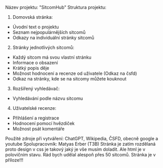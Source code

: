 Název projektu: "SitcomHub"
Struktura projektu:
1.	Domovská stránka:
-	Úvodní text o projektu
-	Seznam nejpopulárnějších sitcomů
-	Odkazy na individuální stránky sitcomů
2.	Stránky jednotlivých sitcomů:
-	Každý sitcom má svou vlastní stránku
-	Informace o obsazení
-	Krátký popis děje
-	Možnost hodnocení a recenze od uživatele (Odkaz na čsfd)
-	Odkaz na stránky, kde se na sitcomy můžete kouknout
3.	Rozšířený vyhledávač:
-	Vyhledávání podle názvu sitcomu
4.	Uživatelské recenze:
-	Přihlášení a registrace
-	Hodnocení pomocí hvězdiček
-	Možnost psát komentáře

Použité zdroje při vytváření: ChatGPT, Wikipedia, ČSFD, obecně google a youtube
Spolupracovník: Matyas Erber (T3B)
Stránka je zatím rozdělaná proto design v css je takový jaký je vše musím doladit. Ale html je v polovičním stavu.
Rád bych udělal alespoň přes 50 sitcomů.
Stránka je v příloze!!!

